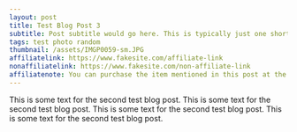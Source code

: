 ```yaml
---
layout: post
title: Test Blog Post 3
subtitle: Post subtitle would go here. This is typically just one short sentence.
tags: test photo random
thumbnail: /assets/IMGP0059-sm.JPG
affiliatelink: https://www.fakesite.com/affiliate-link
nonaffiliatelink: https://www.fakesite.com/non-affiliate-link
affiliatenote: You can purchase the item mentioned in this post at the links below.
---
```


This is some text for the second test blog post. This is some text for the second test blog post. This is some text for the second test blog post. This is some text for the second test blog post.